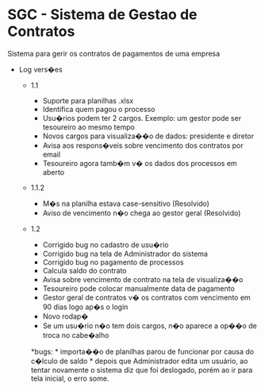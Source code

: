 # SGC - Sistema de Gestao de Contratos
Sistema para gerir os contratos de pagamentos de uma empresa
	
* Log vers�es
	* 1.1
		* Suporte para planilhas .xlsx
		* Identifica quem pagou o processo
		* Usu�rios podem ter 2 cargos. Exemplo: um gestor pode ser tesoureiro ao mesmo tempo
		* Novos cargos para visualiza��o de dados: presidente e diretor
		* Avisa aos respons�veis sobre vencimento dos contratos por email
		* Tesoureiro agora tamb�m v� os dados dos processos em aberto 
	* 1.1.2
		* M�s na planilha estava case-sensitivo (Resolvido)
		* Aviso de vencimento n�o chega ao gestor geral (Resolvido)
	* 1.2
		* Corrigido bug no cadastro de usu�rio
		* Corrigido bug na tela de Administrador do sistema 
		* Corrigido bug no pagamento de processos
		* Calcula saldo do contrato
		* Avisa sobre vencimento de contrato na tela de visualiza��o		
		* Tesoureiro pode colocar manualmente data de pagamento
		* Gestor geral de contratos v� os contratos com vencimento em 90 dias logo ap�s o login
		* Novo rodap�
		* Se um usu�rio n�o tem dois cargos, n�o aparece a op��o de troca no cabe�alho
		
		*bugs:
			* importa��o de planilhas parou de funcionar por causa do c�lculo de saldo
			* depois que Administrador edita um usuário, ao tentar novamente o sistema diz que foi deslogado, porém ao ir para tela inicial, o erro some.
		